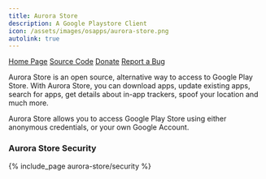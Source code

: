 ```yaml
---
title: Aurora Store
description: A Google Playstore Client
icon: /assets/images/osapps/aurora-store.png
autolink: true
---
```


<div class="button-bar" markdown="0">
<a class="btn" href="http://auroraoss.com">Home Page</a>
<a class="btn" href="https://gitlab.com/AuroraOSS/AuroraStore">Source Code</a>
<a class="btn" href="https://www.paypal.me/whyorean">Donate</a>
<a class="btn" href="https://gitlab.com/AuroraOSS/AuroraStore/issues">Report a Bug</a>
</div>

Aurora Store is an open source, alternative way to access to Google Play Store. With Aurora Store, you can 
download apps, update existing apps, search for apps, get details about in-app trackers, spoof your location and much more.

Aurora Store allows you to access Google Play Store using either anonymous credentials, or your own Google Account.

### Aurora Store Security

{% include_page aurora-store/security %}
